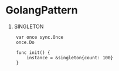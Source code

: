 # GolangPattern
 
1. SINGLETON
```
    var once sync.Once
    once.Do
```
```
    func init() {
	    instance = &singleton{count: 100}
    }
```